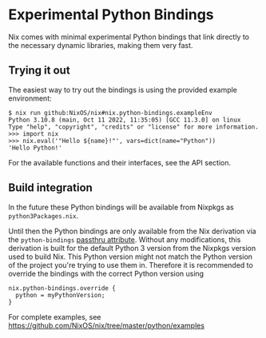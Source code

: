 # Experimental Python Bindings

Nix comes with minimal experimental Python bindings that link directly to the necessary dynamic libraries, making them very fast.

## Trying it out

The easiest way to try out the bindings is using the provided example environment:

```
$ nix run github:NixOS/nix#nix.python-bindings.exampleEnv
Python 3.10.8 (main, Oct 11 2022, 11:35:05) [GCC 11.3.0] on linux
Type "help", "copyright", "credits" or "license" for more information.
>>> import nix
>>> nix.eval('"Hello ${name}!"', vars=dict(name="Python"))
'Hello Python!'
```

For the available functions and their interfaces, see the API section.

## Build integration

In the future these Python bindings will be available from Nixpkgs as `python3Packages.nix`.

Until then the Python bindings are only available from the Nix derivation via the `python-bindings` [passthru attribute](https://nixos.org/manual/nixpkgs/stable/#var-stdenv-passthru). Without any modifications, this derivation is built for the default Python 3 version from the Nixpkgs version used to build Nix. This Python version might not match the Python version of the project you're trying to use them in. Therefore it is recommended to override the bindings with the correct Python version using

```
nix.python-bindings.override {
  python = myPythonVersion;
}
```

For complete examples, see https://github.com/NixOS/nix/tree/master/python/examples
